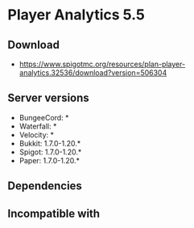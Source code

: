 # Player Analytics 5.5

## Download
- https://www.spigotmc.org/resources/plan-player-analytics.32536/download?version=506304

## Server versions
- BungeeCord: *
- Waterfall: *
- Velocity: *
- Bukkit: 1.7.0-1.20.*
- Spigot: 1.7.0-1.20.*
- Paper: 1.7.0-1.20.*

## Dependencies

## Incompatible with